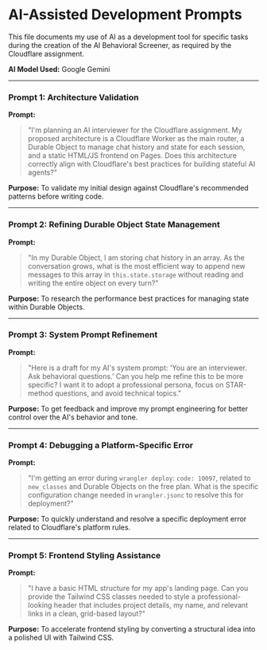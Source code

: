 # AI-Assisted Development Prompts

This file documents my use of AI as a development tool for specific tasks during the creation of the AI Behavioral Screener, as required by the Cloudflare assignment.

**AI Model Used:** Google Gemini

---

### Prompt 1: Architecture Validation

**Prompt:**
> "I'm planning an AI interviewer for the Cloudflare assignment. My proposed architecture is a Cloudflare Worker as the main router, a Durable Object to manage chat history and state for each session, and a static HTML/JS frontend on Pages. Does this architecture correctly align with Cloudflare's best practices for building stateful AI agents?"

**Purpose:** To validate my initial design against Cloudflare's recommended patterns before writing code.

---

### Prompt 2: Refining Durable Object State Management

**Prompt:**
> "In my Durable Object, I am storing chat history in an array. As the conversation grows, what is the most efficient way to append new messages to this array in `this.state.storage` without reading and writing the entire object on every turn?"

**Purpose:** To research the performance best practices for managing state within Durable Objects.

---

### Prompt 3: System Prompt Refinement

**Prompt:**
> "Here is a draft for my AI's system prompt: 'You are an interviewer. Ask behavioral questions.' Can you help me refine this to be more specific? I want it to adopt a professional persona, focus on STAR-method questions, and avoid technical topics."

**Purpose:** To get feedback and improve my prompt engineering for better control over the AI's behavior and tone.

---

### Prompt 4: Debugging a Platform-Specific Error

**Prompt:**
> "I'm getting an error during `wrangler deploy`: `code: 10097`, related to `new_classes` and Durable Objects on the free plan. What is the specific configuration change needed in `wrangler.jsonc` to resolve this for deployment?"

**Purpose:** To quickly understand and resolve a specific deployment error related to Cloudflare's platform rules.

---

### Prompt 5: Frontend Styling Assistance

**Prompt:**
> "I have a basic HTML structure for my app's landing page. Can you provide the Tailwind CSS classes needed to style a professional-looking header that includes project details, my name, and relevant links in a clean, grid-based layout?"

**Purpose:** To accelerate frontend styling by converting a structural idea into a polished UI with Tailwind CSS.

